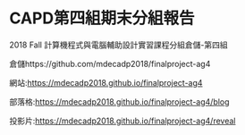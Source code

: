 # CAPD第四組期末分組報告
2018 Fall 計算機程式與電腦輔助設計實習課程分組倉儲-第四組

倉儲https://github.com/mdecadp2018/finalproject-ag4

網站:https://mdecadp2018.github.io/finalproject-ag4

部落格:https://mdecadp2018.github.io/finalproject-ag4/blog

投影片:https://mdecadp2018.github.io/finalproject-ag4/reveal
